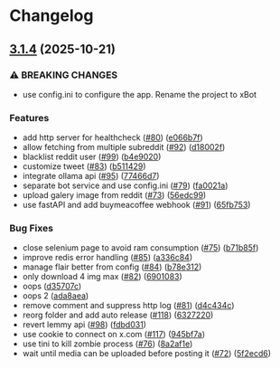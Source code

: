 # Changelog

## [3.1.4](https://github.com/dedsxc/xbot/compare/xbot-3.1.3...xbot-3.1.4) (2025-10-21)


### ⚠ BREAKING CHANGES

* use config.ini to configure the app. Rename the project to xBot

### Features

* add http server for healthcheck ([#80](https://github.com/dedsxc/xbot/issues/80)) ([e066b7f](https://github.com/dedsxc/xbot/commit/e066b7f55e45a2ee9e6d4af97a2d89eaf0742f87))
* allow fetching from multiple subreddit ([#92](https://github.com/dedsxc/xbot/issues/92)) ([d18002f](https://github.com/dedsxc/xbot/commit/d18002f8563882106ee3cdd9f11ec50ad587edde))
* blacklist reddit user ([#99](https://github.com/dedsxc/xbot/issues/99)) ([b4e9020](https://github.com/dedsxc/xbot/commit/b4e90203a5a0a6572b4c30d6a543b9f9fe6f6077))
* customize tweet ([#83](https://github.com/dedsxc/xbot/issues/83)) ([b511429](https://github.com/dedsxc/xbot/commit/b511429f41927d1ba050a34ee00c11af44d0e7ef))
* integrate ollama api ([#95](https://github.com/dedsxc/xbot/issues/95)) ([77466d7](https://github.com/dedsxc/xbot/commit/77466d7cd7cf26cfeacd0cfe42292baa566b0bde))
* separate bot service and use config.ini ([#79](https://github.com/dedsxc/xbot/issues/79)) ([fa0021a](https://github.com/dedsxc/xbot/commit/fa0021a412b8a6ec40d6870d452fc01a6340beab))
* upload galery image from reddit ([#73](https://github.com/dedsxc/xbot/issues/73)) ([56edc99](https://github.com/dedsxc/xbot/commit/56edc993c8fde20cfbe49cbd9b874a3214ab69db))
* use fastAPI and add buymeacoffee webhook ([#91](https://github.com/dedsxc/xbot/issues/91)) ([65fb753](https://github.com/dedsxc/xbot/commit/65fb753e064c2bb692d686a5c4ef9e57785d662b))


### Bug Fixes

* close selenium page to avoid ram consumption ([#75](https://github.com/dedsxc/xbot/issues/75)) ([b71b85f](https://github.com/dedsxc/xbot/commit/b71b85f56cf3b73ecaaa6ef795e999cb2aad8f86))
* improve redis error handling ([#85](https://github.com/dedsxc/xbot/issues/85)) ([a336c84](https://github.com/dedsxc/xbot/commit/a336c84d6e272a9a8433d8ce835d1578c206f4a4))
* manage flair better from config ([#84](https://github.com/dedsxc/xbot/issues/84)) ([b78e312](https://github.com/dedsxc/xbot/commit/b78e31262cc67a6a60f27f33923ecc3574430870))
* only download 4 img max ([#82](https://github.com/dedsxc/xbot/issues/82)) ([6901083](https://github.com/dedsxc/xbot/commit/6901083735103d3be47929f24276b0854efe5286))
* oops ([d35707c](https://github.com/dedsxc/xbot/commit/d35707c7f49a1910d4c59b87e3d2c1c5c2b90c48))
* oops 2 ([ada8aea](https://github.com/dedsxc/xbot/commit/ada8aead112a2ade6432d37f8a6d0c53f6fe6934))
* remove comment and suppress http log ([#81](https://github.com/dedsxc/xbot/issues/81)) ([d4c434c](https://github.com/dedsxc/xbot/commit/d4c434c9d710b5abf5b991c12bf959009a7b356f))
* reorg folder and add auto release ([#118](https://github.com/dedsxc/xbot/issues/118)) ([6327220](https://github.com/dedsxc/xbot/commit/6327220731f022ef4710c690c4a43b8ffab4bf4d))
* revert lemmy api ([#98](https://github.com/dedsxc/xbot/issues/98)) ([fdbd031](https://github.com/dedsxc/xbot/commit/fdbd0316c7cf59810c3eb72421fdc1832539dc8e))
* use cookie to connect on x.com ([#117](https://github.com/dedsxc/xbot/issues/117)) ([945bf7a](https://github.com/dedsxc/xbot/commit/945bf7a1462e18b4119dfcef77c32fabb75a0da4))
* use tini to kill zombie process ([#76](https://github.com/dedsxc/xbot/issues/76)) ([8a2af1e](https://github.com/dedsxc/xbot/commit/8a2af1e39adfedc93d51018c4e6e0c9fae793390))
* wait until media can be uploaded before posting it ([#72](https://github.com/dedsxc/xbot/issues/72)) ([5f2ecd6](https://github.com/dedsxc/xbot/commit/5f2ecd6d44d84e79923c0584aa6750f321d3a085))
